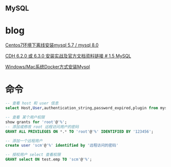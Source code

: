 MySQL
-------

# blog

[Centos7环境下离线安装mysql 5.7 / mysql 8.0](https://blog.csdn.net/github_39577257/article/details/77433996)

[CDH 6.2.0 或 6.3.0 安装实战及官方文档资料链接 # 1.5 MySQL](https://blog.csdn.net/github_39577257/article/details/92471365#1.5)

[Windows/Mac系统Docker方式安装Mysql](https://blog.csdn.net/github_39577257/article/details/82955623)



# 命令
```sql
-- 查看 host 和 user 信息
select Host,User,authentication_string,password_expired,plugin from mysql.user;

-- 查看 某个用户权限
show grants for 'root'@'%';
-- 添加或修改 root 远程访问用户的密码
GRANT ALL PRIVILEGES ON *.* TO 'root'@'%' IDENTIFIED BY '123456';

-- 添加一个远程用户
create user 'scm'@'%' identified by '远程访问的密码'

-- 授权用户 select 查看权限
GRANT select ON test.emp TO 'scm'@'%';


```


